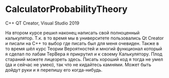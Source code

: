 # CalculatorProbabilityTheory
C++ QT Creator, Visual Studio 2019

На втором курсе решил наконец написать свой полноценный калькулятор. Т.к. в то время мы в университете пользовались Qt Creator и писали на C++ то выбор где писать был для меня очевиден. Также в то время шёл курс Теории Вероятностей и многий функционал который я сделал по лабам ТерВера я прикрутил и к своему Калькулятору. Плод стараний можете лицезреть здесь. Писать хороший код я тогда не умел (да и сейчас не умею), так что не кидайтесь камнями. Может быть дойдут руки и я перепишу его когда-нибудь.
